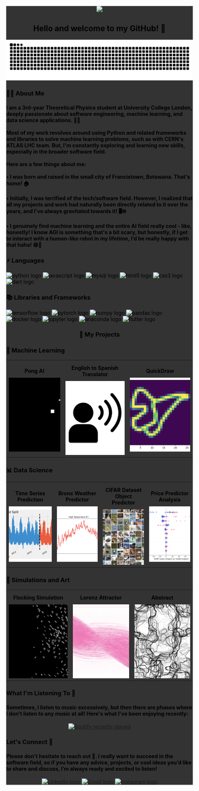 <div style="background-color: #333; color: black; padding: 20;">
  <div align="center">
    <img height="400" src="https://wallpapercave.com/wp/JXuf38n.jpg" />
  </div>

  <h2 align="center">Hello and welcome to my GitHub! 👋</h2>

  <img src="https://raw.githubusercontent.com/angtheman3/angtheman3/output/snake.svg" alt="Snake animation" />

  <h3 align="left">👩‍💻 About Me</h3>

  <h4 align="left">I am a 3rd-year Theoretical Physics student at University College London, deeply passionate about software engineering, machine learning, and data science applications. 🌌🔬<br><br>Most of my work revolves around using Python and related frameworks and libraries to solve machine learning problems, such as with CERN's ATLAS LHC team. But, I'm constantly exploring and learning new skills, especially in the broader software field.<br><br>Here are a few things about me:<br><br>• I was born and raised in the small city of Francistown, Botswana. That's home! 🏠<br><br>• Initially, I was terrified of the tech/software field. However, I realized that all my projects and work had naturally been directly related to it over the years, and I've always gravitated towards it! 🖥️🌐<br><br>• I genuinely find machine learning and the entire AI field really cool - like, honestly! I know AGI is something that's a bit scary, but honestly, if I get to interact with a human-like robot in my lifetime, I’d be really happy with that haha! 😄🤖</h4>

  <h3 align="left">⚡️ Languages</h3>

  <div align="left">
    <img src="https://img.shields.io/badge/Python-3776AB?logo=python&logoColor=white&style=for-the-badge" height="40" alt="python logo"  />
    <img src="https://img.shields.io/badge/JavaScript-F7DF1E?logo=javascript&logoColor=black&style=for-the-badge" height="40" alt="javascript logo"  />
    <img src="https://img.shields.io/badge/MySQL-4479A1?logo=mysql&logoColor=white&style=for-the-badge" height="40" alt="mysql logo"  />
    <img src="https://img.shields.io/badge/HTML5-E34F26?logo=html5&logoColor=white&style=for-the-badge" height="40" alt="html5 logo"  />
    <img src="https://img.shields.io/badge/CSS3-1572B6?logo=css3&logoColor=white&style=for-the-badge" height="40" alt="css3 logo"  />
    <img src="https://img.shields.io/badge/Dart-0175C2?logo=dart&logoColor=white&style=for-the-badge" height="40" alt="dart logo"  />
  </div>

  <h3 align="left">📚 Libraries and Frameworks</h3>

  <div align="left">
    <img src="https://img.shields.io/badge/TensorFlow-FF6F00?logo=tensorflow&logoColor=black&style=for-the-badge" height="40" alt="tensorflow logo"  />
    <img src="https://img.shields.io/badge/PyTorch-EE4C2C?logo=pytorch&logoColor=white&style=for-the-badge" height="40" alt="pytorch logo"  />
    <img src="https://img.shields.io/badge/NumPy-013243?logo=numpy&logoColor=white&style=for-the-badge" height="40" alt="numpy logo"  />
    <img src="https://img.shields.io/badge/pandas-150458?logo=pandas&logoColor=white&style=for-the-badge" height="40" alt="pandas logo"  />
    <img src="https://img.shields.io/badge/Docker-2496ED?logo=docker&logoColor=white&style=for-the-badge" height="40" alt="docker logo"  />
    <img src="https://img.shields.io/badge/Jupyter-F37626?logo=jupyter&logoColor=black&style=for-the-badge" height="40" alt="jupyter logo"  />
    <img src="https://img.shields.io/badge/Anaconda-44A833?logo=anaconda&logoColor=white&style=for-the-badge" height="40" alt="anaconda logo"  />
    <img src="https://img.shields.io/badge/Flutter-02569B?logo=flutter&logoColor=white&style=for-the-badge" height="40" alt="flutter logo"  />
  </div>

<h3 align="center">🔧 My Projects</h3>

<h3 align="left">🤖 Machine Learning </h3>

<table style="border-collapse: collapse; width: 100%;">
  <tr>
    <!-- Project 1: Pong AI -->
    <td align="center" style="border: none;">
      <h4 style="margin: 10px 0;">Pong AI</h4>
      <a href="https://github.com/angtheman3/PongAi">
        <img src="https://github.com/angtheman3/angtheman3/blob/main/Assets/Pong.png" alt="Pong AI" style="width: 300px; height: 200px; object-fit: cover;"/>
      </a>
    </td>
    <!-- Project 2: English to Spanish Translator -->
    <td align="center" style="border: none;">
      <h4 style="margin: 10px 0;">English to Spanish Translator</h4>
      <a href="https://github.com/angtheman3/English-To-Spanish">
        <img src="https://github.com/angtheman3/angtheman3/blob/main/Assets/Translator.jpg" alt="English to Spanish Translator" style="width: 300px; height: 200px; object-fit: cover;"/>
      </a>
    </td>
    <!-- Project 3: QuickDraw -->
    <td align="center" style="border: none;">
      <h4 style="margin: 10px 0;">QuickDraw</h4>
      <a href="https://github.com/angtheman3/QuickDraw">
        <img src="https://github.com/angtheman3/angtheman3/blob/main/Assets/Bird.png" alt="QuickDraw" style="width: 300px; height: 200px; object-fit: cover;"/>
      </a>
    </td>
  </tr>
</table>



<h3 align="left">📊 Data Science </h3>

<table style="border-collapse: collapse; width: 100%;">
  <tr>
    <!-- Time Series Prediction -->
    <td align="center" style="border: none;">
      <h4 style="margin: 10px 0;">Time Series Prediction</h4>
      <a href="https://github.com/angtheman3/TimeSeries_HEC">
        <img src="https://github.com/angtheman3/angtheman3/blob/main/Assets/Time.png" alt="Time Series Prediction" style="width: 220px; height: 150px; object-fit: cover;"/>
      </a>
    </td>
    <!-- Bronx Weather Predictor -->
    <td align="center" style="border: none;">
      <h4 style="margin: 10px 0;">Bronx Weather Predictor</h4>
      <a href="https://github.com/angtheman3/Solar_Panel_Bronx">
        <img src="https://github.com/angtheman3/angtheman3/blob/main/Assets/Bronx.png" alt="Bronx Weather Predictor" style="width: 220px; height: 150px; object-fit: cover;"/>
      </a>
    </td>
    <!-- CIFAR Dataset Object Predictor -->
    <td align="center" style="border: none;">
      <h4 style="margin: 10px 0;">CIFAR Dataset Object Predictor</h4>
      <a href="https://github.com/angtheman3/OD-CIFAR">
        <img src="https://github.com/angtheman3/angtheman3/blob/main/Assets/CIFAR.png" alt="CIFAR Dataset Object Predictor" style="width: 220px; height: 150px; object-fit: cover;"/>
      </a>
    </td>
    <!-- Price Predictor Analysis -->
    <td align="center" style="border: none;">
      <h4 style="margin: 10px 0;">Price Predictor Analysis</h4>
      <a href="https://github.com/angtheman3/Price_Optimization">
        <img src="https://github.com/angtheman3/angtheman3/blob/main/Assets/Price.png" alt="Price Predictor Analysis" style="width: 220px; height: 150px; object-fit: cover;"/>
      </a>
    </td>
  </tr>
</table>


<h3 align="left">🎨 Simulations and Art </h3>

<table style="border-collapse: collapse; width: 100%; border: none;">
  <tr>
    <!-- Flocking Simulation -->
    <td align="center" style="border: none;">
      <h4 style="margin: 10px 0;">Flocking Simulation</h4>
      <a href="https://github.com/yourUsername/Project1">
        <img src="https://github.com/angtheman3/angtheman3/blob/main/Assets/Flocking.png" alt="Flocking Simulation" style="width: 300px; height: 200px; object-fit: cover;"/>
      </a>
    </td>
    <!-- Lorenz Attractor -->
    <td align="center" style="border: none;">
      <h4 style="margin: 10px 0;">Lorenz Attractor</h4>
      <a href="https://github.com/angtheman3/Lorenz">
        <img src="https://github.com/angtheman3/angtheman3/blob/main/Assets/Lorenz.png" alt="Lorenz Attractor" style="width: 300px; height: 200px; object-fit: cover;"/>
      </a>
    </td>
    <!-- Project 3 -->
    <td align="center" style="border: none;">
      <h4 style="margin: 10px 0;"> Abstract </h4>
      <a href="https://github.com/angtheman3/SadEspresso">
        <img src="https://github.com/angtheman3/angtheman3/blob/main/Assets/Depression.png" alt="Project 3" style="width: 300px; height: 200px; object-fit: cover;"/>
      </a>
    </td>
  </tr>
</table>


  <h3 align="left">What I'm Listening To 🎵</h3>

  <h4 align="left">Sometimes, I listen to music excessively, but then there are phases where I don’t listen to any music at all! Here's what I've been enjoying recently:</h4>

  <div align="center">
    <a href="https://open.spotify.com/user/7wvi1r2ymj4va6w5y5yuxtuqd">
      <img src="https://spotify-recently-played-readme.vercel.app/api?user=7wvi1r2ymj4va6w5y5yuxtuqd&count=1&unique=true" alt="Spotify recently played" />
    </a>
  </div>

  <h3 align="left">Let's Connect 🤝</h3>

  <h4 align="left">Please don't hesitate to reach out 📣. I really want to succeed in the software field, so if you have any advice, projects, or cool ideas you’d like to share and discuss, I’m always ready and excited to listen!</h4>

  <div align="center">
    <a href="https://www.linkedin.com/in/angadh-rai-318a7321b/" target="_blank">
      <img src="https://img.shields.io/static/v1?message=LinkedIn&logo=linkedin&label=&color=0077B5&logoColor=white&labelColor=&style=for-the-badge" height="40" alt="LinkedIn logo" />
    </a>
    <a href="mailto:angadh.rai.work@gmail.com">
      <img src="https://img.shields.io/static/v1?message=Gmail&logo=gmail&label=&color=D14836&logoColor=white&labelColor=&style=for-the-badge" height="40" alt="Gmail logo" />
    </a>
    <a href="https://www.instagram.com/angtheman_3" target="_blank">
      <img src="https://img.shields.io/static/v1?message=Instagram&logo=instagram&label=&color=E4405F&logoColor=white&labelColor=&style=for-the-badge" height="40" alt="Instagram logo" />
    </a>
  </div>
</div>

